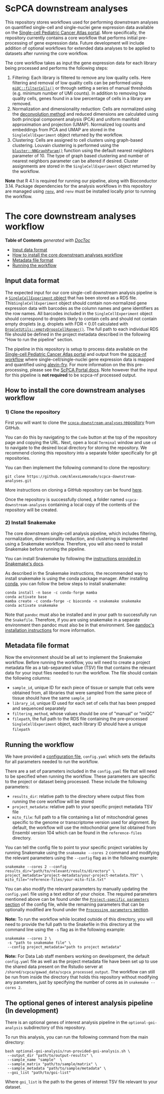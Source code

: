 # ScPCA downstream analyses

This repository stores workflows used for performing downstream analyses on quantified single-cell and single-nuclei gene expression data available on the [Single-cell Pediatric Cancer Atlas portal](https://scpca.alexslemonade.org/).
More specifically, the repository currently contains a core workflow that performs initial pre-processing of gene expression data. 
Future development will include addition of optional workflows for extended data analyses to be applied to datasets after running the core workflow. 

The core workflow takes as input the gene expression data for each library being processed and performs the following steps: 

1. Filtering: Each library is filtered to remove any low quality cells.
Here filtering and removal of low quality cells can be performed using [`miQC::filterCells()`](https://rdrr.io/github/greenelab/miQC/man/filterCells.html) or through setting a series of manual thresholds (e.g. minimum number of UMI counts).
In addition to removing low quality cells, genes found in a low percentage of cells in a library are removed.
2. Normalization and dimensionality reduction: Cells are normalized using the [deconvolution method](https://doi.org/10.1186/s13059-016-0947-7) and reduced dimensions are calculated using both principal component analysis (PCA) and uniform manifold approximation and projection (UMAP). 
Normalized log counts and embeddings from PCA and UMAP are stored in the `SingleCellExperiment` object returned by the workflow. 
3. Clustering: Cells are assigned to cell clusters using graph-based clustering. 
Louvain clustering is performed using the [`bluster::NNGraphParam()`](https://rdrr.io/github/LTLA/bluster/man/NNGraphParam-class.html) function using the default nearest neighbors parameter of 10. 
The type of graph based clustering and number of nearest neighbors parameter can be altered if desired.
Cluster assignments are stored in the `SingleCellExperiment` object returned by the workflow.

**Note** that R 4.1 is required for running our pipeline, along with Bioconductor 3.14.
Package dependencies for the analysis workflows in this repository are managed using [`renv`](https://rstudio.github.io/renv/index.html), and `renv` must be installed locally prior to running the workflow. 

# The core downstream analyses workflow

<!-- START doctoc generated TOC please keep comment here to allow auto update -->
<!-- DON'T EDIT THIS SECTION, INSTEAD RE-RUN doctoc TO UPDATE -->
**Table of Contents**  *generated with [DocToc](https://github.com/thlorenz/doctoc)*

- [Input data format](#input-data-format)
- [How to install the core downstream analyses workflow](#how-to-install-the-core-downstream-analyses-workflow)
- [Metadata file format](#metadata-file-format)
- [Running the workflow](#running-the-workflow)

<!-- END doctoc generated TOC please keep comment here to allow auto update -->

## Input data format

The expected input for our core single-cell downstream analysis pipeline is a [`SingleCellExperiment` object](https://rdrr.io/bioc/SingleCellExperiment/man/SingleCellExperiment.html) that has been stored as a RDS file.
This`SingleCellExperiment` object should contain non-normalized gene expression data with barcodes as the column names and gene identifiers as the row names.
All barcodes included in the `SingleCellExperiment` object should correspond to droplets likely to contain cells and should not contain empty droplets (e.g. droplets with FDR < 0.01 calculated with [`DropletUtils::emptyDropsCellRanger()`](https://rdrr.io/github/MarioniLab/DropletUtils/man/emptyDropsCellRanger.html).
The full path to each individual RDS file should be defined in the project metadata described in the following "How to run the pipeline" section.

The pipeline in this repository is setup to process data available on the [Single-cell Pediatric Cancer Atlas portal](https://scpca.alexslemonade.org/) and output from the [scpca-nf workflow](https://github.com/AlexsLemonade/scpca-nf) where single-cell/single-nuclei gene expression data is mapped and quantified using [alevin-fry](https://alevin-fry.readthedocs.io/en/latest/).
For more information on the this pre-processing, please see the [ScPCA Portal docs](https://scpca.readthedocs.io/en/latest/).
Note however that the input for this pipeline is **not required** to be scpca-nf processed output.

## How to install the core downstream analyses workflow

### 1) Clone the repository

First you will want to clone the [`scpca-downstream-analyses` repository](https://github.com/AlexsLemonade/scpca-downstream-analyses) from GitHub.

You can do this by navigating to the `Code` button at the top of the repository page and copying the URL.
Next, open a local `Terminal` window and use `cd` to navigate to the desired local directory for storing the repository.
We recommend cloning this repository into a separate folder specifically for git repositories.

You can then implement the following command to clone the repository:

`git clone https://github.com/AlexsLemonade/scpca-downstream-analyses.git`

More instructions on cloning a GitHub repository can be found [here](https://docs.github.com/en/repositories/creating-and-managing-repositories/cloning-a-repository).

Once the repository is successfully cloned, a folder named `scpca-downstream-analyses` containing a local copy of the contents of the repository will be created.

### 2) Install Snakemake

The core downstream single-cell analysis pipeline, which includes filtering, normalization, dimensionality reduction, and clustering is implemented using a Snakemake workflow.
Therefore, you will also need to install Snakemake before running the pipeline.

You can install Snakemake by following the [instructions provided in Snakemake's docs](https://snakemake.readthedocs.io/en/v7.3.8/getting_started/installation.html#installation-via-conda-mamba).

As described in the Snakemake instructions, the recommended way to install snakemake is using the conda package manager. 
After installing [conda](https://docs.conda.io/projects/conda/en/latest/user-guide/install/index.html), you can follow the below steps to install snakemake:

```
conda install -n base -c conda-forge mamba
conda activate base
mamba create -c conda-forge -c bioconda -n snakemake snakemake
conda activate snakemake
```

Note that `pandoc` must also be installed and in your path to successfully run the `Snakefile`.
Therefore, if you are using snakemake in a separate environment then pandoc must also be in that environment.
See [pandoc's installation instructions](https://pandoc.org/installing.html) for more information.

## Metadata file format

Now the environment should be all set to implement the Snakemake workflow.
Before running the workflow, you will need to create a project metadata file as a tab-separated value (TSV) file that contains the relevant data for your input files needed to run the workflow.
The file should contain the following columns: 

- `sample_id`, unique ID for each piece of tissue or sample that cells were obtained from,  all libraries that were sampled from the same piece of tissue should have the same `sample_id`
- `library_id`, unique ID used for each set of cells that has been prepped and sequenced separately
- `filtering_method`, whose values should be one of "manual" or "miQC"
- `filepath`, the full path to the RDS file containing the pre-processed `SingleCellExperiment` object, each library ID should have a unique `filepath`

## Running the workflow

We have provided a [configuration file](https://snakemake.readthedocs.io/en/stable/snakefiles/configuration.html), `config.yaml` which sets the defaults for all parameters needed to run the workflow.

There are a set of parameters included in the `config.yaml` file that will need to be specified when running the workflow. 
These parameters are specific to the project or dataset being processed.
These include the following parameters:

- `results_dir`: relative path to the directory where output files from running the core workflow will be stored
- `project_metadata`: relative path to your specific project metadata TSV file
- `mito_file`: full path to a file containing a list of mitochondrial genes specific to the genome or transcriptome version used for alignment. 
By default, the workflow will use the mitochondrial gene list obtained from Ensembl version 104 which can be found in the `reference-files` directory.

You can tell the config file to point to your specific project variables by running Snakemake using the `snakemake --cores 2` command and modifying the relevant parameters using the `--config` flag as in the following example:

```
snakemake --cores 2 --config results_dir="path/to/relevant/results/directory" \
project_metadata="project-metadata/your-project-metadata.TSV" \
mito_file="reference-files/your-mito-file.txt"
```

You can also modify the relevant parameters by manually updating the `config.yaml` file using a text editor of your choice.
The required parameters mentioned above can be found under the [`Project-specific parameters` section](https://github.com/AlexsLemonade/scpca-downstream-analyses/blob/9e82725fe12bcfb6179158aa03e8674f59a9a259/config.yaml#L3) of the config file, while the remaining parameters that can be optionally modified are found under the [`Processing parameters` section](https://github.com/AlexsLemonade/scpca-downstream-analyses/blob/9e82725fe12bcfb6179158aa03e8674f59a9a259/config.yaml#L11).

**Note:** To run the workflow while located outside of this directory, you will need to provide the full path to the Snakefile in this directory at the command line using the `-s` flag as in the following example: 

```
snakemake --cores 2 \
 -s "path to snakemake file" \
 --config project_metadata="path to project metadata"
```

**Note:** For Data Lab staff members working on development, the default `config.yaml` file as well as the project metadata file have been set up to use the shared data present on the Rstudio server at `/shared/scpca/gawad_data/scpca_processed_output`.
The workflow can still be run from inside the directory that holds this repository without modifying any parameters, just by specifying the number of cores as in `snakemake --cores 2`.

## The optional genes of interest analysis pipeline (In development)

There is an optional genes of interest analysis pipeline in the `optional-goi-analysis` subdirectory of this repository.

To run this analysis, you can run the following command from the main directory:

```
bash optional-goi-analysis/run-provided-goi-analysis.sh \
 --output_dir "path/to/output-results" \
 --sample_name "sample"  \
 --sample_matrix "path/to/sample/matrix" \
 --sample_metadata "path/to/sample/metadata" \
 --goi_list "path/to/goi-list"
```

Where `goi_list` is the path to the genes of interest TSV file relevant to your dataset.
